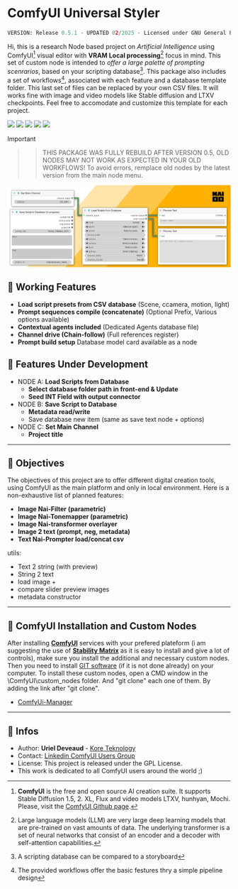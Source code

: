 # ComfyUI Universal Styler
```py
VERSION: Release 0.5.1 - UPDATED 02/2025 - Licensed under GNU General Public License v3.0
```
Hi, this is a research Node based project on *Artificial Intelligence* using ComfyUI[^1] visual editor with **VRAM Local processing**[^2] focus in mind. This set of custom node is intended to *offer a large palette of prompting scenrarios*, based on your scripting database[^3]. This package also includes a set of workflows[^4], associated with each feature and a database template folder. This last set of files can be replaced by your own CSV files. It will works fine with image and video models like Stable diffusion and LTXV checkpoints. Feel free to accomodate and customize this template for each project.

<img src="https://img.shields.io/badge/ComfyUI-0.2.3+-c11b3f" /> <img src="https://img.shields.io/badge/Image-Video-c9c9c9" /> <img src="https://img.shields.io/badge/Windows-11-purple" /> <img src="https://img.shields.io/badge/Python-3.10-blue" /> <img src="https://img.shields.io/badge/CAN-X.1567D-949565" />

> [!IMPORTANT]
>>> THIS PACKAGE WAS FULLY REBUILD AFTER VERSION 0.5,
>> OLD NODES MAY NOT WORK AS EXPECTED IN YOUR OLD WORKFLOWS! To avoid errors, remplace old nodes by the latest version from the main node menu.

<img alt="mockup" src="/MEDIA/screen_node_03.png">

## :radio_button: Working Features

- **Load script presets from CSV database** (Scene, ccamera, motion, light)
- **Prompt sequences compile (concatenate)** (Optional Prefix, Various options available)
- **Contextual agents included** (Dedicated Agents database file)
- **Channel drive (Chain-follow)** (Full references register)
- **Prompt build setup** Database model card available as a node

## :radio_button: Features Under Development

- NODE A: **Load Scripts from Database**
  - **Select database folder path in front-end & Update**
  - **Seed INT Field with output connector**
- NODE B: **Save Script to Database**
  - **Metadata read/write**
  - Save database new item (same as save text node + options)
- NODE C: **Set Main Channel**
  - **Project title**

---

## :radio_button: Objectives

The objectives of this project are to offer different digital creation tools, using ComfyUI as the main platform and only in local environment. Here is a non-exhaustive list of planned features:

- **Image Nai-Filter (parametric)**
- **Image Nai-Tonemapper (parametric)**
- **Image Nai-transformer overlayer**
- **Image 2 text (prompt, neg, metadata)**
- **Text Nai-Prompter load/concat csv**

utils:

- Text 2 string (with preview)
- String 2 text
- load image +
- compare slider preview images
- metadata constructor

---

## :radio_button: ComfyUI Installation and Custom Nodes

After installing [**ComfyUI**](https://github.com/comfyanonymous/ComfyUI) services with your prefered plateform (i am suggesting the use of [**Stability Matrix**](https://github.com/LykosAI/StabilityMatrix) as it is easy to install and give a lot of controls), make sure you install the additional and necessary custom nodes. Then you need to install [GIT software](https://git-scm.com/) (if it is not done already) on your computer. To install these custom nodes, open a CMD window in the \ComfyUI\custom_nodes folder. And "git clone" each one of them. By adding the link after "git clone".

- [ComfyUi-Manager](https://github.com/ltdrdata/ComfyUI-Manager)

---

## :radio_button: Infos

* Author: **Uriel Deveaud** - [Kore Teknology](https://github.com/KoreTeknology)
* Contact: [Linkedin ComfyUI Users Group](https://www.linkedin.com/groups/13109092/)
* License: This project is released under the GPL License.
* This work is dedicated to all ComfyUI users around the world ;)

[^1]: **ComfyUI** is the free and open source AI creation suite. It supports Stable Diffusion 1.5, 2. XL, Flux and video models LTXV, hunhyan, Mochi. Please, visit the [ComfyUI Github page](https://github.com/comfyanonymous/ComfyUI).

[^2]: Large language models (LLM) are very large deep learning models that are pre-trained on vast amounts of data. The underlying transformer is a set of neural networks that consist of an encoder and a decoder with self-attention capabilities.

[^3]: A scripting database can be compared to a storyboard

[^4]: The provided workflows offer the basic festures thry a simple pipeline design
